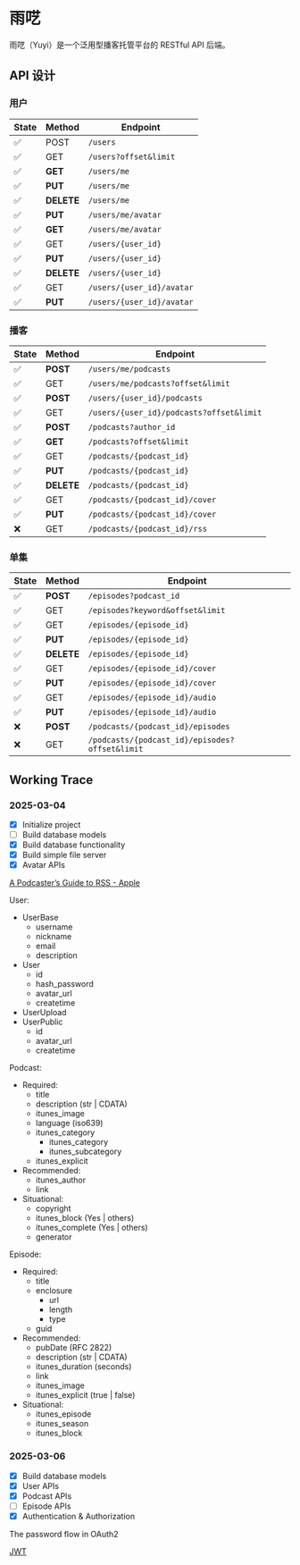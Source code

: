 # 雨呓

雨呓（Yuyi）是一个泛用型播客托管平台的 RESTful API 后端。

## API 设计

### 用户

State   | Method      | Endpoint
--------|-------------|-----
✅      | POST        | `/users`
✅      | GET         | `/users?offset&limit`
✅      | **GET**     | `/users/me`
✅      | **PUT**     | `/users/me`
✅      | **DELETE**  | `/users/me`
✅      | **PUT**     | `/users/me/avatar`
✅      | **GET**     | `/users/me/avatar`
✅      | GET         | `/users/{user_id}`
✅      | **PUT**     | `/users/{user_id}`
✅      | **DELETE**  | `/users/{user_id}`
✅      | GET         | `/users/{user_id}/avatar`
✅      | **PUT**     | `/users/{user_id}/avatar`

### 播客

State   | Method      | Endpoint
--------|-------------|-----
✅      | **POST**    | `/users/me/podcasts`
✅      | GET         | `/users/me/podcasts?offset&limit`
✅      | **POST**    | `/users/{user_id}/podcasts`
✅      | GET         | `/users/{user_id}/podcasts?offset&limit`
✅      | **POST**    | `/podcasts?author_id`
✅      | **GET**     | `/podcasts?offset&limit`
✅      | GET         | `/podcasts/{podcast_id}`
✅      | **PUT**     | `/podcasts/{podcast_id}`
✅      | **DELETE**  | `/podcasts/{podcast_id}`
✅      | GET         | `/podcasts/{podcast_id}/cover`
✅      | **PUT**     | `/podcasts/{podcast_id}/cover`
❌      | GET         | `/podcasts/{podcast_id}/rss`

### 单集

State   | Method      | Endpoint
--------|-------------|-----
✅      | **POST**    | `/episodes?podcast_id`
✅      | GET         | `/episodes?keyword&offset&limit`
✅      | GET         | `/episodes/{episode_id}`
✅      | **PUT**     | `/episodes/{episode_id}`
✅      | **DELETE**  | `/episodes/{episode_id}`
✅      | GET         | `/episodes/{episode_id}/cover`
✅      | **PUT**     | `/episodes/{episode_id}/cover`
✅      | GET         | `/episodes/{episode_id}/audio`
✅      | **PUT**     | `/episodes/{episode_id}/audio`
❌      | **POST**    | `/podcasts/{podcast_id}/episodes`
❌      | GET         | `/podcasts/{podcast_id}/episodes?offset&limit`

## Working Trace

### 2025-03-04

- [x] Initialize project
- [ ] Build database models
- [x] Build database functionality
- [x] Build simple file server
- [x] Avatar APIs

[A Podcaster’s Guide to RSS - Apple](https://help.apple.com/itc/podcasts_connect/)

User:

- UserBase
    - username
    - nickname 
    - email
    - description
- User
    - id
    - hash_password
    - avatar_url
    - createtime
- UserUpload
- UserPublic
    - id
    - avatar_url
    - createtime

Podcast:

- Required:
    - title
    - description (str | CDATA)
    - itunes_image
    - language (iso639)
    - itunes_category
        - itunes_category
        - itunes_subcategory
    - itunes_explicit
- Recommended:
    - itunes_author
    - link
- Situational:
    - copyright
    - itunes_block (Yes | others)
    - itunes_complete (Yes | others)
    - generator

Episode:

- Required:
    - title
    - enclosure
        - url
        - length
        - type
    - guid
- Recommended:
    - pubDate (RFC 2822)
    - description (str | CDATA)
    - itunes_duration (seconds)
    - link
    - itunes_image
    - itunes_explicit (true | false)
- Situational:
    - itunes_episode
    - itunes_season
    - itunes_block

### 2025-03-06

- [x] Build database models
- [x] User APIs
- [x] Podcast APIs
- [ ] Episode APIs
- [x] Authentication & Authorization

The password flow in OAuth2

[JWT](https://jwt.io/)

